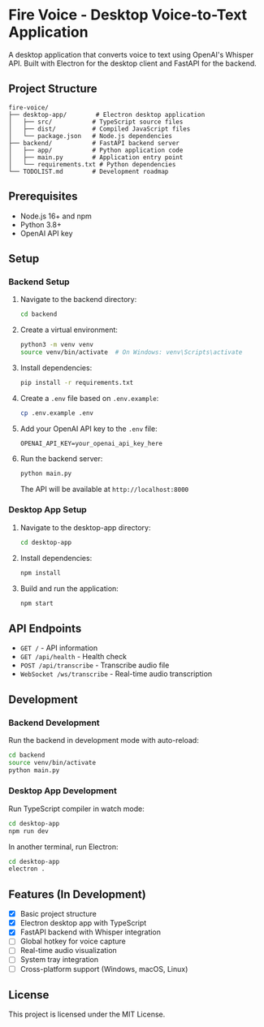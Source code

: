 # Fire Voice - Desktop Voice-to-Text Application

A desktop application that converts voice to text using OpenAI's Whisper API. Built with Electron for the desktop client and FastAPI for the backend.

## Project Structure

```
fire-voice/
├── desktop-app/        # Electron desktop application
│   ├── src/           # TypeScript source files
│   ├── dist/          # Compiled JavaScript files
│   └── package.json   # Node.js dependencies
├── backend/           # FastAPI backend server
│   ├── app/           # Python application code
│   ├── main.py        # Application entry point
│   └── requirements.txt # Python dependencies
└── TODOLIST.md        # Development roadmap
```

## Prerequisites

- Node.js 16+ and npm
- Python 3.8+
- OpenAI API key

## Setup

### Backend Setup

1. Navigate to the backend directory:
   ```bash
   cd backend
   ```

2. Create a virtual environment:
   ```bash
   python3 -m venv venv
   source venv/bin/activate  # On Windows: venv\Scripts\activate
   ```

3. Install dependencies:
   ```bash
   pip install -r requirements.txt
   ```

4. Create a `.env` file based on `.env.example`:
   ```bash
   cp .env.example .env
   ```

5. Add your OpenAI API key to the `.env` file:
   ```
   OPENAI_API_KEY=your_openai_api_key_here
   ```

6. Run the backend server:
   ```bash
   python main.py
   ```

   The API will be available at `http://localhost:8000`

### Desktop App Setup

1. Navigate to the desktop-app directory:
   ```bash
   cd desktop-app
   ```

2. Install dependencies:
   ```bash
   npm install
   ```

3. Build and run the application:
   ```bash
   npm start
   ```

## API Endpoints

- `GET /` - API information
- `GET /api/health` - Health check
- `POST /api/transcribe` - Transcribe audio file
- `WebSocket /ws/transcribe` - Real-time audio transcription

## Development

### Backend Development

Run the backend in development mode with auto-reload:
```bash
cd backend
source venv/bin/activate
python main.py
```

### Desktop App Development

Run TypeScript compiler in watch mode:
```bash
cd desktop-app
npm run dev
```

In another terminal, run Electron:
```bash
cd desktop-app
electron .
```

## Features (In Development)

- [x] Basic project structure
- [x] Electron desktop app with TypeScript
- [x] FastAPI backend with Whisper integration
- [ ] Global hotkey for voice capture
- [ ] Real-time audio visualization
- [ ] System tray integration
- [ ] Cross-platform support (Windows, macOS, Linux)

## License

This project is licensed under the MIT License.